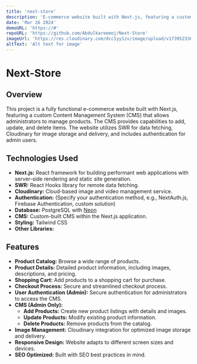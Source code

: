```yaml
---
title: 'next-store'
description: 'E-commerce website built with Next.js, featuring a custom Content Management System (CMS).'
date: 'Mar 26 2024'
demoURL: 'https://#'
repoURL: 'https://github.com/Abdulkareemoj/Next-Store'
imageUrl: 'https://res.cloudinary.com/dcc1yy1zv/image/upload/v1739523366/www/mfxxa2cndnni7vmmb4os.jpg'
altText: 'Alt text for image'
---
```


# Next-Store

## Overview

This project is a fully functional e-commerce website built with Next.js, featuring a custom Content Management System (CMS) that allows administrators to manage products. The CMS provides capabilities to add, update, and delete items. The website utilizes SWR for data fetching, Cloudinary for image storage and delivery, and includes authentication for admin users.

## Technologies Used

- **Next.js:** React framework for building performant web applications with server-side rendering and static site generation.
- **SWR:** React Hooks library for remote data fetching.
- **Cloudinary:** Cloud-based image and video management service.
- **Authentication:** (Specify your authentication method, e.g., NextAuth.js, Firebase Authentication, custom solution)
- **Database:** PostgreSQL with [Neon](https://Neon.tech)
- **CMS:** Custom-built CMS within the Next.js application.
- **Styling:** Tailwind CSS
- **Other Libraries:**

## Features

- **Product Catalog:** Browse a wide range of products.
- **Product Details:** Detailed product information, including images, descriptions, and pricing.
- **Shopping Cart:** Add products to a shopping cart for purchase.
- **Checkout Process:** Secure and streamlined checkout process.
- **User Authentication (Admin):** Secure authentication for administrators to access the CMS.
- **CMS (Admin Only):**
  - **Add Products:** Create new product listings with details and images.
  - **Update Products:** Modify existing product information.
  - **Delete Products:** Remove products from the catalog.
- **Image Management:** Cloudinary integration for optimized image storage and delivery.
- **Responsive Design:** Website adapts to different screen sizes and devices.
- **SEO Optimized:** Built with SEO best practices in mind.
